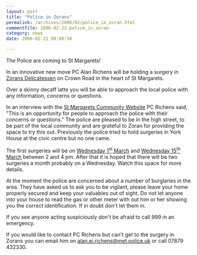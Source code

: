 ```yaml
---
layout: post
title: "Police in Zorans"
permalink: /archives/2006/02/police_in_zoran.html
commentfile: 2006-02-22-police_in_zoran
category: news
date: 2006-02-22 09:00:50

---
```


The Police are coming to St Margarets!

In an innovative new move PC Alan Richens will be holding a surgery in [Zorans Delicatessen](/cgi-bin/directory.cgi?key=200506220002&action=getlisting) on Crown Road in the heart of St Margarets.

Over a skinny decaff latte you will be able to approach the local police with any information, concerns or questions.

In an interview with the [St Margarets Community Website](/) PC Richens said, "This is an opportunity for people to approach the police with their concerns or questions." The police are pleased to be in the high street, to be part of the local community and are grateful to Zoran for providing the space to try this out. Previously the police tried to hold surgeries in York House at the civic centre but no one came.

The first surgeries will be on [Wednesday 1<sup>st</sup> March](/cgi-bin/events.cgi?key=200602220259&action=getevent) and [Wednesday 15<sup>th</sup> March](/cgi-bin/events.cgi?key=200602220260&action=getevent) between 2 and 4 pm. After that it is hoped that there will be two surgeries a month probably on a Wednesday. Watch this space for more details.

At the moment the police are concerned about a number of burglaries in the area. They have asked us to ask you to be vigilant, please leave your home properly secured and keep your valuables out of sight. Do not let anyone into your house to read the gas or other meter with out him or her showing you the correct identification. If in doubt don't let them in.

If you see anyone acting suspiciously don't be afraid to call 999 in an emergency.

If you would like to contact PC Richens but can't get to the surgery in Zorans you can email him on <alan.ej.richens@met.police.uk> or call 07879 432330.
